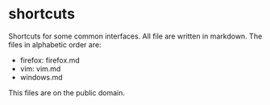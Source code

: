 # shortcuts

Shortcuts for some common interfaces. All file are written in 
markdown. The files in alphabetic order are:

* firefox: firefox.md
* vim: vim.md
* windows.md

This files are on the public domain.

